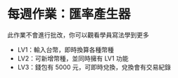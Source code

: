 # 每週作業：匯率產生器

此作業不會進行批改，你可以觀看學員寫法學到更多

-   LV1：輸入台幣，即時換算各種幣種
-   LV2：可新增幣種，並同時擁有 LV1 功能
-   LV3：錢包有 5000 元，可即時兌換，兌換會有交易紀錄
